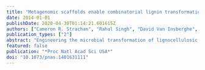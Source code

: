 ```yaml
---
title: "Metagenomic scaffolds enable combinatorial lignin transformation"
date: 2014-01-01
publishDate: 2020-04-30T01:14:21.601615Z
authors: ["Cameron R. Strachan", "Rahul Singh", "David Van Insberghe", "Kateryna Ievdokymenko", "Karen Budwill", "William W. Mohn", "Lindsay D. Eltis", "Steven J. Hallam"]
publication_types: ["2"]
abstract: "Engineering the microbial transformation of lignocellulosic biomass is essential to developing modern biorefining processes that alleviate reliance on petroleum-derived energy and chems. Many current bioprocess streams depend on the genetic tractability of Escherichia coli with a primary emphasis on engineering cellulose/hemicellulose catabolism, small mol. prodn., and resistance to product inhibition. Conversely, bioprocess streams for lignin transformation remain embryonic, with relatively few environmental strains or enzymes implicated. Here we develop a biosensor responsive to monoarom. lignin transformation products compatible with functional screening in E. coli. We use this biosensor to retrieve metagenomic scaffolds sourced from coal bed bacterial communities conferring an array of lignin transformation phenotypes that synergize in combination. Transposon mutagenesis and comparative sequence anal. of active clones identified genes encoding six functional classes mediating lignin transformation phenotypes that appear to be rearrayed in nature via horizontal gene transfer. Lignin transformation activity was then demonstrated for one of the predicted gene products encoding a multicopper oxidase to validate the screen. These results illuminate cellular and community-wide networks acting on arom. polymers and expand the toolkit for engineering recombinant lignin transformation based on ecol. design principles. [on SciFinder(R)]"
featured: false
publication: "*Proc Natl Acad Sci USA*"
doi: "10.1073/pnas.1401631111"
---
```


